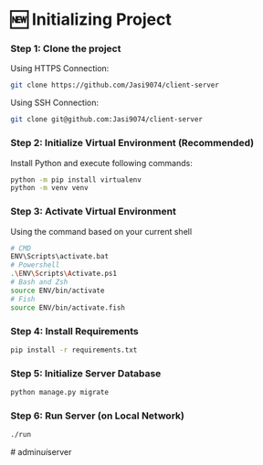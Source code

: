 # 🆕 Initializing Project

### Step 1: Clone the project

Using HTTPS Connection:

```sh
git clone https://github.com/Jasi9074/client-server
```

Using SSH Connection:

```sh
git clone git@github.com:Jasi9074/client-server
```

### Step 2: Initialize Virtual Environment (Recommended)

Install Python and execute following commands:

```sh
python -m pip install virtualenv
python -m venv venv
```

### Step 3: Activate Virtual Environment

Using the command based on your current shell

```sh
# CMD
ENV\Scripts\activate.bat
# Powershell
.\ENV\Scripts\Activate.ps1
# Bash and Zsh
source ENV/bin/activate
# Fish
source ENV/bin/activate.fish
```

### Step 4: Install Requirements

```sh
pip install -r requirements.txt
```

### Step 5: Initialize Server Database

```sh
python manage.py migrate
```

### Step 6: Run Server (on Local Network)

```sh
./run
```
#   a d m i n _ u i _ s e r v e r  
 